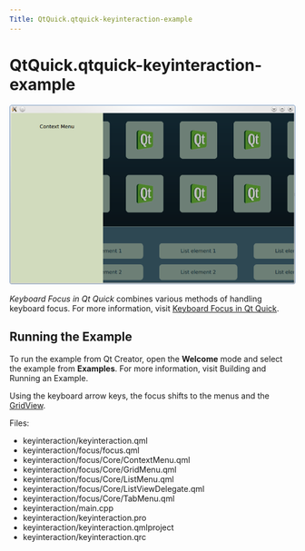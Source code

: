 ```yaml
---
Title: QtQuick.qtquick-keyinteraction-example
---
```


# QtQuick.qtquick-keyinteraction-example

<span class="subtitle"></span>
<!-- $$$keyinteraction-description -->
<p class="centerAlign"><img src="../../../media/qml-keyinteraction-example.png" alt="" /></p><p><i>Keyboard Focus in Qt Quick</i> combines various methods of handling keyboard focus. For more information, visit <a href="QtQuick.qtquick-input-focus.md">Keyboard Focus in Qt Quick</a>.</p>
<h2 id="running-the-example">Running the Example</h2>
<p>To run the example from Qt Creator, open the <b>Welcome</b> mode and select the example from <b>Examples</b>. For more information, visit Building and Running an Example.</p>
<p>Using the keyboard arrow keys, the focus shifts to the menus and the <a href="QtQuick.draganddrop.md#gridview">GridView</a>.</p>
<p>Files:</p>
<ul>
<li>keyinteraction/keyinteraction.qml</li>
<li>keyinteraction/focus/focus.qml</li>
<li>keyinteraction/focus/Core/ContextMenu.qml</li>
<li>keyinteraction/focus/Core/GridMenu.qml</li>
<li>keyinteraction/focus/Core/ListMenu.qml</li>
<li>keyinteraction/focus/Core/ListViewDelegate.qml</li>
<li>keyinteraction/focus/Core/TabMenu.qml</li>
<li>keyinteraction/main.cpp</li>
<li>keyinteraction/keyinteraction.pro</li>
<li>keyinteraction/keyinteraction.qmlproject</li>
<li>keyinteraction/keyinteraction.qrc</li>
</ul>
<!-- @@@keyinteraction -->
